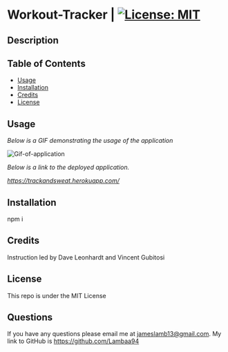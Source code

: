 # Workout-Tracker | [![License: MIT](https://img.shields.io/badge/License-MIT-blue.svg)](https://opensource.org/licenses/MIT)


## Description



## Table of Contents


* [Usage](#usage)
* [Installation](#installation)
* [Credits](#credits)
* [License](#license)

## Usage

*Below is a GIF demonstrating the usage of the application*

![Gif-of-application]()

*Below is a link to the deployed application.*

*https://trackandsweat.herokuapp.com/*

## Installation

npm i

## Credits

Instruction led by Dave Leonhardt and Vincent Gubitosi

## License

This repo is under the MIT License

## Questions

If you have any questions please email me at jameslamb13@gmail.com. My link to GitHub is https://github.com/Lambaa94